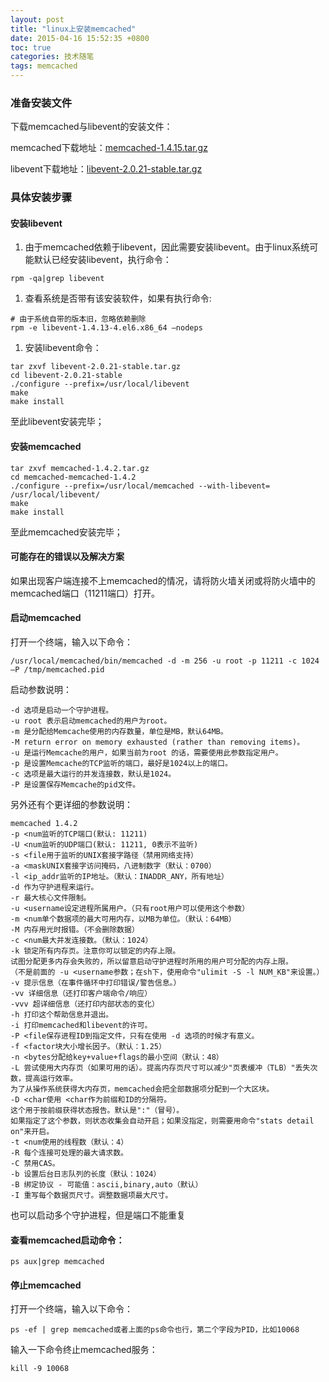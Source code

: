 ```yaml
---
layout: post
title: "linux上安装memcached"
date: 2015-04-16 15:52:35 +0800
toc: true
categories: 技术随笔
tags: memcached
---
```


### 准备安装文件

下载memcached与libevent的安装文件：

memcached下载地址：[memcached-1.4.15.tar.gz](http://memcached.googlecode.com/files/memcached-1.4.15.tar.gz)

libevent下载地址：[libevent-2.0.21-stable.tar.gz](https://github.com/downloads/libevent/libevent/libevent-2.0.21-stable.tar.gz)

### 具体安装步骤

#### 安装libevent

1. 由于memcached依赖于libevent，因此需要安装libevent。由于linux系统可能默认已经安装libevent，执行命令：
```
rpm -qa|grep libevent 
```
1. 查看系统是否带有该安装软件，如果有执行命令:
```
# 由于系统自带的版本旧，忽略依赖删除
rpm -e libevent-1.4.13-4.el6.x86_64 –nodeps
```
1. 安装libevent命令：<!--more-->
```
tar zxvf libevent-2.0.21-stable.tar.gz
cd libevent-2.0.21-stable
./configure --prefix=/usr/local/libevent
make
make install
```
至此libevent安装完毕；

#### 安装memcached

```
tar zxvf memcached-1.4.2.tar.gz
cd memcached-memcached-1.4.2
./configure --prefix=/usr/local/memcached --with-libevent=
/usr/local/libevent/
make
make install
```
至此memcached安装完毕；

#### 可能存在的错误以及解决方案

如果出现客户端连接不上memcached的情况，请将防火墙关闭或将防火墙中的memcached端口（11211端口）打开。

#### 启动memcached

打开一个终端，输入以下命令：
```
/usr/local/memcached/bin/memcached -d -m 256 -u root -p 11211 -c 1024 –P /tmp/memcached.pid
```
启动参数说明：
```
-d 选项是启动一个守护进程。
-u root 表示启动memcached的用户为root。
-m 是分配给Memcache使用的内存数量，单位是MB，默认64MB。
-M return error on memory exhausted (rather than removing items)。
-u 是运行Memcache的用户，如果当前为root 的话，需要使用此参数指定用户。
-p 是设置Memcache的TCP监听的端口，最好是1024以上的端口。
-c 选项是最大运行的并发连接数，默认是1024。
-P 是设置保存Memcache的pid文件。
```

另外还有个更详细的参数说明：
```
memcached 1.4.2
-p <num监听的TCP端口(默认: 11211)
-U <num监听的UDP端口(默认: 11211, 0表示不监听)
-s <file用于监听的UNIX套接字路径（禁用网络支持）
-a <maskUNIX套接字访问掩码，八进制数字（默认：0700）
-l <ip_addr监听的IP地址。（默认：INADDR_ANY，所有地址）
-d 作为守护进程来运行。
-r 最大核心文件限制。
-u <username设定进程所属用户。（只有root用户可以使用这个参数）
-m <num单个数据项的最大可用内存，以MB为单位。（默认：64MB）
-M 内存用光时报错。（不会删除数据）
-c <num最大并发连接数。（默认：1024）
-k 锁定所有内存页。注意你可以锁定的内存上限。
试图分配更多内存会失败的，所以留意启动守护进程时所用的用户可分配的内存上限。
（不是前面的 -u <username参数；在sh下，使用命令"ulimit -S -l NUM_KB"来设置。）
-v 提示信息（在事件循环中打印错误/警告信息。）
-vv 详细信息（还打印客户端命令/响应）
-vvv 超详细信息（还打印内部状态的变化）
-h 打印这个帮助信息并退出。
-i 打印memcached和libevent的许可。
-P <file保存进程ID到指定文件，只有在使用 -d 选项的时候才有意义。
-f <factor块大小增长因子。（默认：1.25）
-n <bytes分配给key+value+flags的最小空间（默认：48）
-L 尝试使用大内存页（如果可用的话）。提高内存页尺寸可以减少"页表缓冲（TLB）"丢失次数，提高运行效率。
为了从操作系统获得大内存页，memcached会把全部数据项分配到一个大区块。
-D <char使用 <char作为前缀和ID的分隔符。
这个用于按前缀获得状态报告。默认是":"（冒号）。
如果指定了这个参数，则状态收集会自动开启；如果没指定，则需要用命令"stats detail on"来开启。
-t <num使用的线程数（默认：4）
-R 每个连接可处理的最大请求数。
-C 禁用CAS。
-b 设置后台日志队列的长度（默认：1024）
-B 绑定协议 - 可能值：ascii,binary,auto（默认）
-I 重写每个数据页尺寸。调整数据项最大尺寸。
```

也可以启动多个守护进程，但是端口不能重复

#### 查看memcached启动命令：
```
ps aux|grep memcached
```
#### 停止memcached

打开一个终端，输入以下命令：
```
ps -ef | grep memcached或者上面的ps命令也行，第二个字段为PID，比如10068
```
输入一下命令终止memcached服务：
```
kill -9 10068
```
